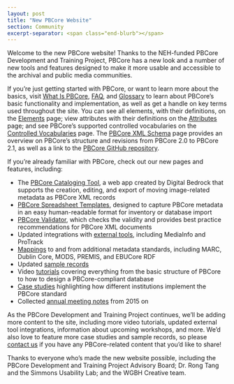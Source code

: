 ```yaml
---
layout: post
title: "New PBCore Website"
section: Community
excerpt-separator: <span class="end-blurb"></span>
---
```


Welcome to the new PBCore website! Thanks to the NEH-funded PBCore Development and Training Project, PBCore has a new look and a number of new tools and features designed to make it more usable and accessible to the archival and public media communities.
<span class="end-blurb"></span>

If you’re just getting started with PBCore, or want to learn more about the basics, visit [What Is PBCore]({{site.url}}/what-is-pbcore), [FAQ]({{site.url}}/faq), and [Glossary]({{site.url}}/glossary) to learn about PBCore’s basic functionality and implementation, as well as get a handle on key terms used throughout the site. You can see all elements, with their definitions, on the [Elements]({{site.url}}/elements) page; view attributes with their definitions on the [Attributes]({{site.url}}/attribute) page; and see PBCore’s supported controlled vocabularies on the [Controlled Vocabularies]({{site.url}}/pbcore-controlled-vocabularies) page. The [PBCore XML Schema]({{site.url}}/xsd) page provides an overview on PBCore’s structure and revisions from PBCore 2.0 to PBCore 2.1, as well as a link to the [PBCore GitHub repository](https://github.com/PBCore-AV-Metadata/PBCore_2.1/).


If you’re already familiar with PBCore, check out our new pages and features, including:
- The [PBCore Cataloging Tool]({{site.url}}/cataloging-tool), a web app created by Digital Bedrock that supports the creation, editing, and export of moving image-related metadata as PBCore XML records
- [PBCore Spreadsheet Templates]({{site.url}}/spreadsheet-templates), designed to capture PBCore metadata in an easy human-readable format for inventory or database import
- [PBCore Validator]({{site.url}}/validator), which checks the validity and provides best practice recommendations for PBCore XML documents
- Updated integrations with [external tools]({{site.url}}/external-tools-and-integrations), including MediaInfo and ProTrack
- [Mappings]({{site.url}}/mappings) to and from additional metadata standards, including MARC, Dublin Core, MODS, PREMIS, and EBUCore RDF
- Updated [sample records]({{site.url}}/sample-records)
- Video [tutorials]({{site.url}}/tutorials) covering everything from the basic structure of PBCore to how to design a PBCore-compliant database
- [Case studies]({{site.url}}/pbcore-users) highlighting how different institutions implement the PBCore standard
- Collected [annual meeting notes]({{site.url}}/annual-meeting-notes) from 2015 on

As the PBCore Development and Training Project continues, we’ll be adding more content to the site, including more video tutorials, updated external tool integrations, information about upcoming workshops, and more. We’d also love to feature more case studies and sample records, so please [contact us]({{site.url}}/contact) if you have any PBCore-related content that you’d like to share!

Thanks to everyone who’s made the new website possible, including the PBCore Development and Training Project Advisory Board; Dr. Rong Tang and the Simmons Usability Lab; and the WGBH Creative team.
